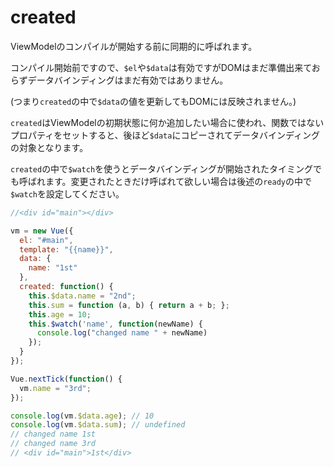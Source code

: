 # created

ViewModelのコンパイルが開始する前に同期的に呼ばれます。

コンパイル開始前ですので、`$el`や`$data`は有効ですがDOMはまだ準備出来ておらずデータバインディングはまだ有効ではありません。

(つまり`created`の中で`$data`の値を更新してもDOMには反映されません。)

`created`はViewModelの初期状態に何か追加したい場合に使われ、関数ではないプロパティをセットすると、後ほど`$data`にコピーされてデータバインディングの対象となります。

`created`の中で`$watch`を使うとデータバインディングが開始されたタイミングでも呼ばれます。変更されたときだけ呼ばれて欲しい場合は後述の`ready`の中で`$watch`を設定してください。


```js
//<div id="main"></div>

vm = new Vue({
  el: "#main",
  template: "{{name}}",
  data: {
    name: "1st"
  },
  created: function() {
    this.$data.name = "2nd";
    this.sum = function (a, b) { return a + b; };
    this.age = 10;
    this.$watch('name', function(newName) {
      console.log("changed name " + newName)
    });
  }
});

Vue.nextTick(function() {
  vm.name = "3rd";
});

console.log(vm.$data.age); // 10
console.log(vm.$data.sum); // undefined
// changed name 1st
// changed name 3rd
// <div id="main">1st</div>
```

